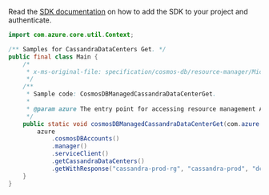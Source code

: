 Read the [SDK documentation](https://github.com/Azure/azure-sdk-for-java/blob/azure-resourcemanager_2.11.0/sdk/resourcemanager/azure-resourcemanager/README.md) on how to add the SDK to your project and authenticate.

```java
import com.azure.core.util.Context;

/** Samples for CassandraDataCenters Get. */
public final class Main {
    /*
     * x-ms-original-file: specification/cosmos-db/resource-manager/Microsoft.DocumentDB/stable/2021-10-15/examples/CosmosDBManagedCassandraDataCenterGet.json
     */
    /**
     * Sample code: CosmosDBManagedCassandraDataCenterGet.
     *
     * @param azure The entry point for accessing resource management APIs in Azure.
     */
    public static void cosmosDBManagedCassandraDataCenterGet(com.azure.resourcemanager.AzureResourceManager azure) {
        azure
            .cosmosDBAccounts()
            .manager()
            .serviceClient()
            .getCassandraDataCenters()
            .getWithResponse("cassandra-prod-rg", "cassandra-prod", "dc1", Context.NONE);
    }
}
```
